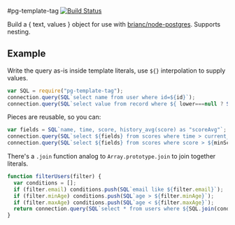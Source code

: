 #pg-template-tag
[![Build Status](https://travis-ci.org/XeCycle/pg-template-tag.svg)](https://travis-ci.org/XeCycle/pg-template-tag)

Build a { text, values } object for use with
[brianc/node-postgres](https://github.com/brianc/node-postgres/).
Supports nesting.

## Example

Write the query as-is inside template literals, use `${}` interpolation to
supply values.

```javascript
var SQL = require("pg-template-tag");
connection.query(SQL`select name from user where id=${id}`);
connection.query(SQL`select value from record where ${ lower===null ? SQL`true` : SQL`time > ${lower}`}`);
```

Pieces are reusable, so you can:

```javascript
var fields = SQL`name, time, score, history_avg(score) as "scoreAvg"`;
connection.query(SQL`select ${fields} from scores where time > current_date`);
connection.query(SQL`select ${fields} from scores where score > ${minScore}`);
```

There's a `.join` function analog to `Array.prototype.join` to join together literals.

```javascript
function filterUsers(filter) {
  var conditions = [];
  if (filter.email) conditions.push(SQL`email like ${filter.email}`);
  if (filter.minAge) conditions.push(SQL`age > ${filter.minAge}`);
  if (filter.maxAge) conditions.push(SQL`age < ${filter.maxAge}`);
  return connection.query(SQL`select * from users where ${SQL.join(conditions, ' and ')}`);
}
```
